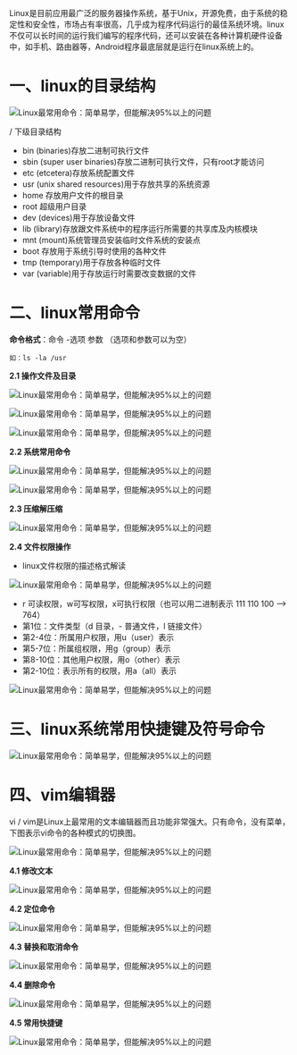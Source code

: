Linux是目前应用最广泛的服务器操作系统，基于Unix，开源免费，由于系统的稳定性和安全性，市场占有率很高，几乎成为程序代码运行的最佳系统环境。linux不仅可以长时间的运行我们编写的程序代码，还可以安装在各种计算机硬件设备中，如手机、路由器等，Android程序最底层就是运行在linux系统上的。

# 一、linux的目录结构

![Linux最常用命令：简单易学，但能解决95%以上的问题](http://p1.pstatp.com/large/pgc-image/ee3dd42ebce94c7e9a2b83de4ec15d94)

/ 下级目录结构

- bin (binaries)存放二进制可执行文件
- sbin (super user binaries)存放二进制可执行文件，只有root才能访问
- etc (etcetera)存放系统配置文件
- usr (unix shared resources)用于存放共享的系统资源
- home 存放用户文件的根目录
- root 超级用户目录
- dev (devices)用于存放设备文件
- lib (library)存放跟文件系统中的程序运行所需要的共享库及内核模块
- mnt (mount)系统管理员安装临时文件系统的安装点
- boot 存放用于系统引导时使用的各种文件
- tmp (temporary)用于存放各种临时文件
- var (variable)用于存放运行时需要改变数据的文件

# 二、linux常用命令

**命令格式**：命令 -选项 参数 （选项和参数可以为空）

```
如：ls -la /usr
```

**2.1 操作文件及目录**

![Linux最常用命令：简单易学，但能解决95%以上的问题](http://p1.pstatp.com/large/pgc-image/cf758f4180d9402d853412a0ddaf5bec)



![Linux最常用命令：简单易学，但能解决95%以上的问题](http://p1.pstatp.com/large/pgc-image/68f400778bfe4113ac5587b83d45ee57)



![Linux最常用命令：简单易学，但能解决95%以上的问题](http://p3.pstatp.com/large/pgc-image/47fe3c8a041647ec8a92231936b38828)



**2.2 系统常用命令**

![Linux最常用命令：简单易学，但能解决95%以上的问题](http://p3.pstatp.com/large/pgc-image/44ff5fd0cdd1418eaecb3b7af7697b3f)



![Linux最常用命令：简单易学，但能解决95%以上的问题](http://p1.pstatp.com/large/pgc-image/65cc37fe74a640908722756ed4d1c19c)



**2.3 压缩解压缩**

![Linux最常用命令：简单易学，但能解决95%以上的问题](http://p1.pstatp.com/large/pgc-image/2a74e83f954e4131b8d45ef459359aa9)



**2.4 文件权限操作**

- linux文件权限的描述格式解读

![Linux最常用命令：简单易学，但能解决95%以上的问题](http://p9.pstatp.com/large/pgc-image/e2537a04891a4fef9122cf5d5086daf6)



- r 可读权限，w可写权限，x可执行权限（也可以用二进制表示 111 110 100 --> 764）
- 第1位：文件类型（d 目录，- 普通文件，l 链接文件）
- 第2-4位：所属用户权限，用u（user）表示
- 第5-7位：所属组权限，用g（group）表示
- 第8-10位：其他用户权限，用o（other）表示
- 第2-10位：表示所有的权限，用a（all）表示

![Linux最常用命令：简单易学，但能解决95%以上的问题](http://p1.pstatp.com/large/pgc-image/8716ec81b53946d794375021e59a6c50)



# **三、linux系统常用快捷键及符号命令**

![Linux最常用命令：简单易学，但能解决95%以上的问题](http://p9.pstatp.com/large/pgc-image/2b7b6d5b677b4c8ebe4a7c0b58a59e81)



# **四、vim编辑器**

vi / vim是Linux上最常用的文本编辑器而且功能非常强大。只有命令，没有菜单，下图表示vi命令的各种模式的切换图。

![Linux最常用命令：简单易学，但能解决95%以上的问题](http://p1.pstatp.com/large/pgc-image/e3f1f632ee974a65958559e6c69d3404)



**4.1 修改文本**

![Linux最常用命令：简单易学，但能解决95%以上的问题](http://p3.pstatp.com/large/pgc-image/d7861c74d952464d98b0ebe8258b26f7)



**4.2 定位命令**

![Linux最常用命令：简单易学，但能解决95%以上的问题](http://p1.pstatp.com/large/pgc-image/232016e008ce4da19e860ee110f22715)



**4.3 替换和取消命令**

![Linux最常用命令：简单易学，但能解决95%以上的问题](http://p3.pstatp.com/large/pgc-image/7b2c2ecad8e144eebdbc7bcd35477bd0)



**4.4 删除命令**

![Linux最常用命令：简单易学，但能解决95%以上的问题](http://p9.pstatp.com/large/pgc-image/883cd6f971b24cb8a3b36e80189fe50a)



**4.5 常用快捷键**

![Linux最常用命令：简单易学，但能解决95%以上的问题](http://p1.pstatp.com/large/pgc-image/b06c80b62abb49dbace120735796c236)